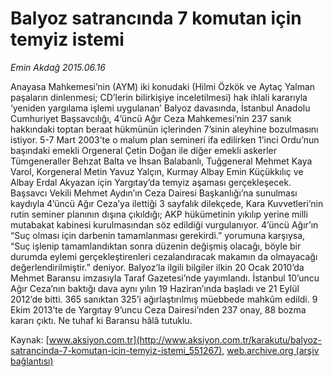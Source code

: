 # Balyoz satrancında 7 komutan için temyiz istemi

*Emin Akdağ 2015.06.16*

<div class="pNewsDetailMainContent ctx_content" itemprop="articleBody">
 <p>
  Anayasa Mahkemesi’nin (AYM) iki konudaki (Hilmi Özkök ve Aytaç Yalman paşaların dinlenmesi; CD’lerin bilirkişiye inceletilmesi) hak ihlali kararıyla ‘yeniden yargılama işlemi uygulanan’ Balyoz davasında, İstanbul Anadolu Cumhuriyet Başsavcılığı, 4’üncü Ağır Ceza Mahkemesi’nin 237 sanık hakkındaki toptan beraat hükmünün içlerinden 7’sinin aleyhine bozulmasını istiyor. 5-7 Mart 2003’te o malum plan semineri ifa edilirken 1’inci Ordu’nun başındaki emekli Orgeneral Çetin Doğan ile diğer emekli askerler Tümgeneraller Behzat Balta ve İhsan Balabanlı, Tuğgeneral Mehmet Kaya Varol, Korgeneral Metin Yavuz Yalçın, Kurmay Albay Emin Küçükkılıç ve Albay Erdal Akyazan için Yargıtay’da temyiz aşaması gerçekleşecek. Başsavcı Vekili Mehmet Aydın’ın Ceza Dairesi Başkanlığı’na sunulması kaydıyla 4’üncü Ağır Ceza’ya ilettiği 3 sayfalık dilekçede, Kara Kuvvetleri’nin rutin seminer planının dışına çıkıldığı; AKP hükümetinin yıkılıp yerine milli mutabakat kabinesi kurulmasından söz edildiği vurgulanıyor. 4’üncü Ağır’ın “Suç olması için darbenin tamamlanması gerekirdi.” yorumuna karşıysa, “Suç işlenip tamamlandıktan sonra düzenin değişmiş olacağı, böyle bir durumda eylemi gerçekleştirenleri cezalandıracak makamın da olmayacağı değerlendirilmiştir.” deniyor. Balyoz’la ilgili bilgiler ilkin 20 Ocak 2010’da Mehmet Baransu imzasıyla Taraf Gazetesi’nde yayımlandı. İstanbul 10’uncu Ağır Ceza’nın baktığı dava aynı yılın 19 Haziran’ında başladı ve 21 Eylül 2012’de bitti. 365 sanıktan 325’i ağırlaştırılmış müebbede mahkûm edildi. 9 Ekim 2013’te de Yargıtay 9’uncu Ceza Dairesi’nden 237 onay, 88 bozma kararı çıktı. Ne tuhaf ki Baransu hâlâ tutuklu.
 </p>
</div>


Kaynak: [www.aksiyon.com.tr](http://www.aksiyon.com.tr/karakutu/balyoz-satrancinda-7-komutan-icin-temyiz-istemi_551267), [web.archive.org (arşiv bağlantısı)](http://web.archive.org/web/20151223151658/http://www.aksiyon.com.tr/karakutu/balyoz-satrancinda-7-komutan-icin-temyiz-istemi_551267)
